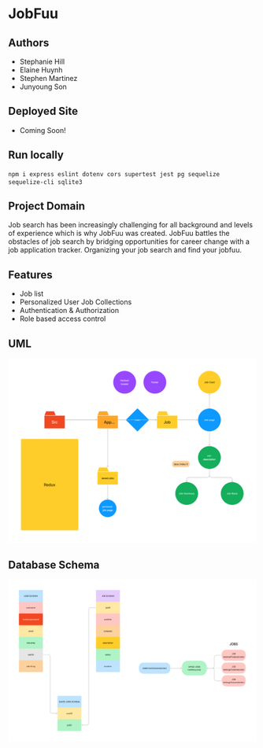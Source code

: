 # JobFuu

## Authors
  - Stephanie Hill
  - Elaine Huynh
  - Stephen Martinez
  - Junyoung Son

## Deployed Site 
  - Coming Soon!

## Run locally
    npm i express eslint dotenv cors supertest jest pg sequelize sequelize-cli sqlite3

## Project Domain
  Job search has been increasingly challenging for all background and levels of experience which is why JobFuu was created. JobFuu battles the obstacles of job search by bridging opportunities for career change with a job application tracker. Organizing your job search and find your jobfuu. 

## Features
  - Job list
  - Personalized User Job Collections
  - Authentication & Authorization
  - Role based access control

## UML
![UML](./Assets/UML.png)

## Database Schema
![UML](./Assets/database_schema.png)